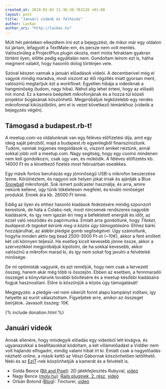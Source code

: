```yaml
--- 
created_at: 2010-02-03 11:36:36.763126 +01:00
layout: post
title: "Januári videók és felhívás"
author: LacKac
author_uri: "http://lackac.hu"
---
```

Múlt hét pénteken elkezdtem írni ezt a bejegyzést, de mikor már egy oldalon túl jártam, lefagyott a TextMate-em, és persze nem volt mentés. Valószínűleg a ProjectPlus plugin okozta, mert mióta felraktam gyakran történt ilyen, előtte pedig egyáltalán nem. Gondoltam leírom ezt is, hátha megment valakit, hogy hasonló dolog történjen vele.

Szóval készen vannak a januári előadások videói. A decemberivel még el vagyok mindig maradva, most viszont az élő rögzítés miatt gyorsan ment, valószínű megtartjuk ezt a workflowt. Egyetlen hibája a videóknak a hangminőség (tudom, nagy hiba). Néhol alig lehet érteni, hogy az előadó mit mond. Ez a kamera beépített mikrofonjának és a hozzá túl közeli projektor búgásának köszönhető. Megpróbáljuk legközelebb egy rendes mikrofonnal kiküszöbölni, ami el is vezet következő témánkhoz (videók a bejegyzés végén).

<a name="tamogatas"></a>
## Támogasd a budapest.rb-t!

A meetup.com-os oldalunknak van egy féléves előfizetési díja, amit egy ideig saját pénzből, majd a budapest.rb egyenlegből finanszíroztunk. Tudom, vannak ingyenes megoldások is, viszont amiket néztünk, annál sokkal jobb volt a meetup.com. Nagy segítség, hogy egy csomó mindenen nem kell gondolkozni, csak úgy van, és működik. A féléves előfizetés kb. 14000&nbsp;Ft és a következő fizetés most februárban esedékes.

Egy másik fontos beruházás egy jóminőségű USB-s mikrofon beszerzése lenne. Körülnéztem, és nagyon sok helyen jókat írnak és ajánlják a Blue [Snowball][1] mikrofonját. Sok ismert podcaster használja, és arra, amire nekünk kellene, úgy tűnik tökéletesen megfelel, és kiváló minőséget produkál. Ennek ára kb. 26000&nbsp;Ft lenne.

[1]: http://www.bluemic.com/snowball/

Eddig az ilyen és ehhez hasonló kiadások fedezésére mindig szponzort kerestünk, de hála a Colabs-nek, most nincsenek rendszeres nagyobb kiadásaink, és így nem igazán éri meg a befektetett energiát és időt, az ezzel való vesződés és papírmunka. Emiatt arra gondoltunk, hogy *Titeket, budapest.rb tagokat kérünk meg a közös ügy támogatására*. Ehhez bárki hozzájárulhat, az alábbi pledgie gomb segítségével. Úgy számoltunk, hogyha minden aktív tag bead 2500-3000&nbsp;Ft-ot (~10€), akkor a fent említett két cél könnyen teljesül. Ha esetleg kicsit kevesebb jönne össze, akkor a szervezőkkel megpróbáljuk kipótolni, de ha sokkal kevesebb, akkor valószínű a mikrofon marad ki, és így nem sokat fog javulni a felvételek minősége.

De mi optimisták vagyunk, és azt reméljük, hogy nem csak a tervezett összeg, hanem akár még több is összejön. Ebben az esetben, a fennmaradó összeget a könyvtárunk további bővítésére és a meetup későbbi kiadásaira fogjuk hasznosítani. Előre is köszönjük a közös ügy támogatását!

Megjegyzés: a pledgie-vel nem sikerült forint alapú kampányt indítani, így helyette az eurót választottam. Figyeljetek erre, amikor az összeget beírjátok. Javasolt összeg: 10€.

{% include donation.html %}

## Januári videók

Annak ellenére, hogy mindegyik előadás egy videóból lett kivágva, és ugyanazokkal a beállításokkal kódoltam, a két villámelőadást a Viddler nem volt hajlandó elfogadni, mindig valami hibát írt ki. Emiatt csak a nagyelőadás nézhető online, a másik kettő az Vészi Gábornak köszönhetően letölthető. Neki és az [EzIT][2]-nek köszönhetjük a kamerát és a felvételt is.

[2]: http://ezit.hu/

* Golda Bence ([Bit and Pixel](http://bitandpixel.hu/)): 2D játékfejlesztés Rubyval, [videó](http://www.viddler.com/explore/budapestrb/videos/22/)
* Nagy Bence ([moly.hu](http://moly.hu)): [Rails pluginek, 2. rész](http://github.com/nagybence/budapestrb), [videó](http://well.done.hu/bprb/nagy_bence-rails_pluginek.mov)
* Orbán Botond ([Blog](http://orbanbotond.blogspot.com/)): Tincturer, [videó](http://well.done.hu/bprb/orban_botond-tincturer.mov)
